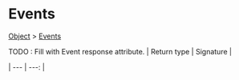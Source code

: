 
# Events

[Object]() > [Events](nullfr/faylixe/googlecodejam/client/webservice/Events.md)


TODO : Fill with Event response attribute.
| Return type | Signature |

| --- | ---: |
